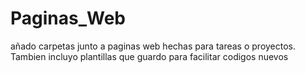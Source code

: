 # Paginas_Web
añado carpetas junto a paginas web hechas para tareas o proyectos. Tambien incluyo plantillas que guardo para facilitar codigos nuevos
